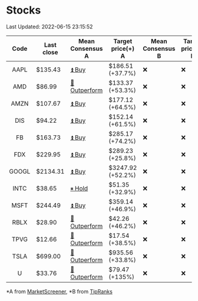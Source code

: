 # Stocks
Last Updated: 2022-06-15 23:15:52

|Code|Last close|Mean Consensus A|Target price(+) A|Mean Consensus B|Target price(+) B|
|:--:|-|-|-|-|-|
|AAPL|$135.43|[⏫ Buy](https://m.marketscreener.com/quote/stock/-4849/)|$186.51 (+37.7%)|❌|❌|
|AMD|$86.99|[🔼 Outperform](https://m.marketscreener.com/quote/stock/-19475876/)|$133.37 (+53.3%)|❌|❌|
|AMZN|$107.67|[⏫ Buy](https://m.marketscreener.com/quote/stock/-12864605/)|$177.12 (+64.5%)|❌|❌|
|DIS|$94.22|[⏫ Buy](https://m.marketscreener.com/quote/stock/-4842/)|$152.14 (+61.5%)|❌|❌|
|FB|$163.73|[⏫ Buy](https://m.marketscreener.com/quote/stock/-10547141/)|$285.17 (+74.2%)|❌|❌|
|FDX|$229.95|[⏫ Buy](https://m.marketscreener.com/quote/stock/-12585/)|$289.23 (+25.8%)|❌|❌|
|GOOGL|$2134.31|[⏫ Buy](https://m.marketscreener.com/quote/stock/-24203373/)|$3247.92 (+52.2%)|❌|❌|
|INTC|$38.65|[⏸ Hold](https://m.marketscreener.com/quote/stock/-4829/)|$51.35 (+32.9%)|❌|❌|
|MSFT|$244.49|[⏫ Buy](https://m.marketscreener.com/quote/stock/-4835/)|$359.14 (+46.9%)|❌|❌|
|RBLX|$28.90|[🔼 Outperform](https://m.marketscreener.com/quote/stock/-117793644/)|$42.26 (+46.2%)|❌|❌|
|TPVG|$12.66|[🔼 Outperform](https://m.marketscreener.com/quote/stock/-15933327/)|$17.54 (+38.5%)|❌|❌|
|TSLA|$699.00|[🔼 Outperform](https://m.marketscreener.com/quote/stock/-6344549/)|$935.56 (+33.8%)|❌|❌|
|U|$33.76|[🔼 Outperform](https://m.marketscreener.com/quote/stock/-112492634/)|$79.47 (+135%)|❌|❌|


*A from [MarketScreener](https://www.marketscreener.com), *B from [TipRanks](https://www.tipranks.com)
